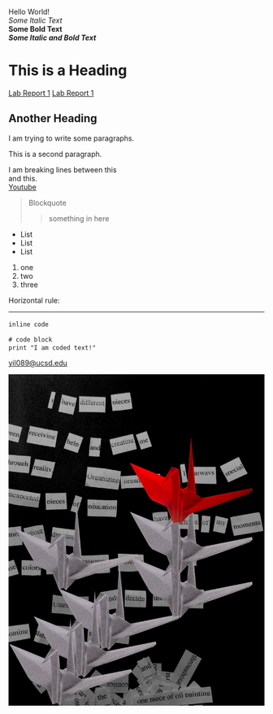 Hello World!  
*Some Italic Text*  
**Some Bold Text**  
***Some Italic and Bold Text***

# This is a Heading

[Lab Report 1](lab-report-1-week-2.html)
[Lab Report 1](https://<YLuo0216>.github.io/<cse15l-lab-reports>/lab-report-1-week-2.html)

## Another Heading

I am trying to write some paragraphs.

This is a second paragraph.

I am breaking lines between this  
and this.  
[Youtube](http://Youtube.com)
> Blockquote
> 
>> something in here
* List
* List
* List
1. one
2. two
3. three

Horizontal rule:

---

`inline code`
```
# code block
print "I am coded text!"
```
<yil089@ucsd.edu>

![image](image_making2_2.jpg)
